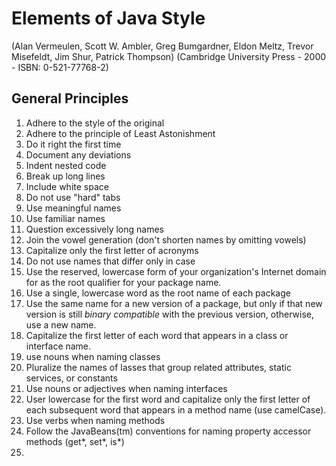 # Elements of Java Style

(Alan Vermeulen, Scott W. Ambler, Greg Bumgardner, Eldon Meltz, Trevor Misefeldt, Jim Shur, Patrick Thompson)
(Cambridge University Press - 2000 - ISBN: 0-521-77768-2)

## General Principles
1. Adhere to the style of the original
2. Adhere to the principle of Least Astonishment
3. Do it right the first time
4. Document any deviations
5. Indent nested code
6. Break up long lines
7. Include white space
8. Do not use "hard" tabs
9. Use meaningful names
10. Use familiar names
11. Question excessively long names
12. Join the vowel generation (don't shorten names by omitting vowels)
13. Capitalize only the first letter of acronyms
14. Do not use names that differ only in case
15. Use the reserved, lowercase form of your organization's Internet domain for as the root qualifier for your package name.
16. Use a single, lowercase word as the root name of each package
17. Use the same name for a new version of a package, but only if that new version is still _binary compatible_ with the previous version, otherwise, use a new name.
18. Capitalize the first letter of each word that appears in a class or interface name.
19. use nouns when naming classes
20. Pluralize the names of lasses that group related attributes, static services, or constants
21. Use nouns or adjectives when naming interfaces
22. User lowercase for the first word and capitalize only the first letter of each subsequent word that appears in a method name (use camelCase).
23. Use verbs when naming methods
24. Follow the JavaBeans(tm) conventions for naming property accessor methods (get*, set*, is*)
25. 
<!--stackedit_data:
eyJoaXN0b3J5IjpbLTUxMzY3ODM2Ml19
-->